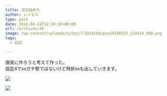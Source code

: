 ```yaml
---
title: 日記始めた
author: レイエス
type: post
date: 2018-04-24T12:34:10+00:00
url: /archives/45
image: /wp-content/uploads/sites/7/2018/04/pso20180225_224334_000.png
tags:
  - 日記

---
```

唐突に作ろうと考えて作った。  
設定4でssガチ勢ではないけど時折ssも出していきます。

![](https://pso2.lei202.com/images/wp-content/uploads/sites/7/2018/04/pso20180225_224334_000-150x150.png) 

![](https://pso2.lei202.com/images/wp-content/uploads/sites/7/2018/04/pso20180414_153407_007-150x150.png)